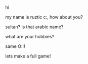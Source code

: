 
hi

my name is ruztic c:, how about you?

sultan? is that arabic name?

what are your hobbies?

same O:!!

lets make a full game!
